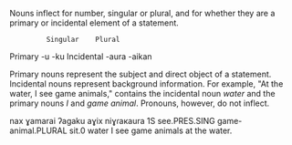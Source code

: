 Nouns inflect for number, singular or plural, and for whether they are a primary or incidental element of a statement.

             Singular    Plural
   Primary     -u         -ku
Incidental    -aura      -aikan

Primary nouns represent the subject and direct object of a statement. Incidental nouns represent background information. For example, "At the water, I see game animals," contains the incidental noun _water_ and the primary nouns _I_ and _game animal_. Pronouns, however, do not inflect.

nax ɣamarai        ʔagaku              aɣix   niɣɾaкaura
1S  see.PRES.SING  game-animal.PLURAL  sit.0  water
I see game animals at the water.
